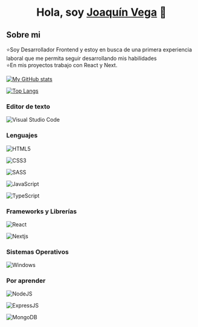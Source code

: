 <div align="center">
<h1 align="center">Hola, soy <a href="https://joaquinvega-portafolio.vercel.app">Joaquín Vega</a> 👋</h1>
</div>

## Sobre mi

⭐Soy Desarrollador Frontend y estoy en busca de una primera experiencia laboral que me permita seguir desarrollando mis habilidades <br>
⭐En mis proyectos trabajo con React y Next.
<br>


[![My GitHub stats](https://github-readme-stats.vercel.app/api?username=joacoconut&theme=radical)](https://github.com/anuraghazra/github-readme-stats)

[![Top Langs](https://github-readme-stats.vercel.app/api/top-langs/?username=joacoconut&layout=compact&theme=radical&&hide=php)](https://github.com/ramzeta/github-readme-stats)

### Editor de texto
![Visual Studio Code](https://img.shields.io/badge/Visual_Studio_Code-0078D4?logo=visual%20studio%20code&logoColor=white)

### Lenguajes
![HTML5](https://img.shields.io/badge/HTML5-E34F26?logo=html5&logoColor=white)

![CSS3](https://img.shields.io/badge/CSS3-1572B6?logo=css3&logoColor=white)

![SASS](https://img.shields.io/badge/SASS-f06292?logo=sass&logoColor=white)

![JavaScript](https://img.shields.io/badge/JavaScript-ffd600?logo=javascript&logoColor=1c1b1b)

![TypeScript](https://img.shields.io/badge/TypeScript-007ACC?logo=typescript&logoColor=white)


### Frameworks y Librerías 
![React](https://img.shields.io/badge/React-20232A?logo=react&logoColor=61DAFB)

![Nextjs](https://img.shields.io/badge/Next.js-292929?logo=nextdotjs&logoColor=white)


### Sistemas Operativos
![Windows](https://img.shields.io/badge/Windows-0078D6?logo=windows&logoColor=white)

### Por aprender
![NodeJS](https://img.shields.io/badge/Node.js-339933?logo=nodedotjs&logoColor=white)

![ExpressJS](https://img.shields.io/badge/Express.js-93c324?logo=express&logoColor=white)

![MongoDB](https://img.shields.io/badge/MongoDB-4EA94B?logo=mongodb&logoColor=white)

